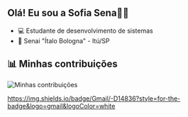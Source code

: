 ## Olá! Eu sou a Sofia Sena👋🎀
-  💻 Estudante de desenvolvimento de sistemas
-  📍 Senai "Ítalo Bologna" - Itú/SP

## 📊 Minhas contribuições
![Minhas contribuições](https://github-readme-stats.vercel.app/api?username=sofiaasena&show_icons=true&hide_title=true&hide=prs&count_private=true&hide_border=true&theme=radical)

https://img.shields.io/badge/Gmail/-D14836?style=for-the-badge&logo=gmail&logoColor=white



